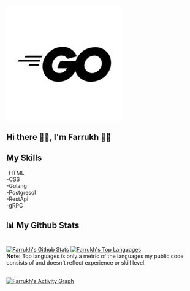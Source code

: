 
<a href="#"><img  width="60%" height="auto" src="https://raw.githubusercontent.com/github/explore/80688e429a7d4ef2fca1e82350fe8e3517d3494d/topics/go/go.png" align="center" height="100px"/></a>

## Hi there ✌🏻, I'm Farrukh 👋🏻

<h2><b>My Skills</b></h2>
-HTML
<br>
-CSS
<br>
-Golang
<br>
-Postgresql
<br>
-RestApi
<br>
-gRPC


## 📊 My Github Stats

  <br/>
    <a href="https://github.com/FarrukhibnAkbar/github-readme-stats"><img alt="Farrukh's Github Stats" src="https://github-readme-stats.vercel.app/api?username=FarrukhibnAkbar&show_icons=true&count_private=true&theme=react&hide_border=true&bg_color=0D1117" /></a>
  <a href="https://github.com/FarrukhibnAkbar/github-readme-stats"><img alt="Farrukh's Top Languages" src="https://github-readme-stats.vercel.app/api/top-langs/?username=FarrukhibnAkbar&langs_count=8&count_private=true&layout=compact&theme=react&hide_border=true&bg_color=0D1117" /></a>
  <br/>
  <b>Note:</b> Top languages is only a metric of the languages my public code consists of and doesn't reflect experience or skill level.


<br/>
<br/>

<a href="https://github.com/FarrukhibnAkbar/github-readme-activity-graph"><img alt="Farrukh's Activity Graph" src="https://activity-graph.herokuapp.com/graph?username=FarrukhibnAkbar&bg_color=0D1117&color=5BCDEC&line=5BCDEC&point=FFFFFF&hide_border=true" /></a>

<br/>
<br/>

